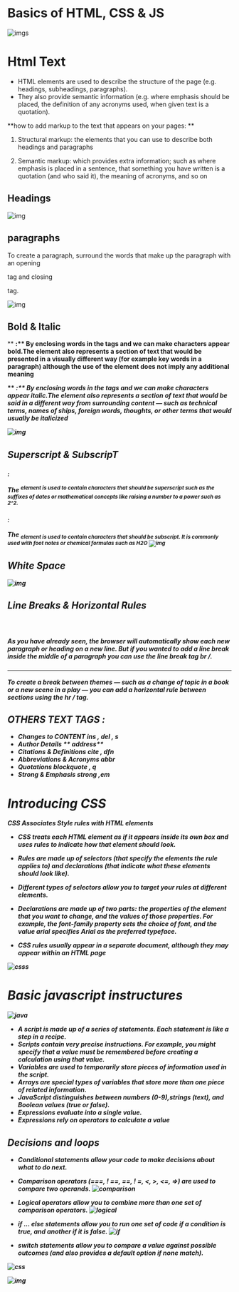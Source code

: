 # Basics of HTML, CSS & JS

![imgs](https://cdn1.iconfinder.com/data/icons/media-agency-malibu-vol-2/128/HTML-JS-CSS-512.png)

# Html Text

*  HTML elements are used to describe the structure of 
the page (e.g. headings, subheadings, paragraphs).
* They also provide semantic information (e.g. where emphasis should be placed, the definition of any acronyms used, when given text is a quotation).

**how to add markup to the text that appears on your pages: **

 1.  Structural markup: the elements that you can use to 
describe both headings and paragraphs

 2.  Semantic markup: which provides extra information; such as where emphasis is placed in a sentence, that something you have written is a quotation (and who said it), the meaning of acronyms, and so on

## Headings 
![img](33.png)

## paragraphs
To create a paragraph, surround the words that make up the 
paragraph with an opening <p> tag and closing </p> tag.

![img](44.png)

## Bold & Italic
 ** <b> :**
By enclosing words in the tags <b> and </b> we can make 
characters appear bold.The <b> element also represents 
a section of text that would be presented in a visually different way (for example key words in a paragraph) although the use of the <b> element does not imply any additional meaning

** <i> :**
By enclosing words in the tags <i> and </i> we can make 
characters appear italic.The <i> element also represents 
a section of text that would be said in a different way from surrounding content — such as technical terms, names of ships, foreign words, thoughts, or other terms that would usually be italicized

![img](55.png)

## Superscript & SubscripT
### <sup>: 
The <sup> element is used to contain characters that 
should be superscript such as the suffixes of dates or 
mathematical concepts like raising a number to a power such 
as 2^2.

### <sub>: 
The <sub> element is used to contain characters that should 
be subscript. It is commonly used with foot notes or chemical formulas such as H2O
![img](66.png)

## White Space
![img](77.png)

## Line Breaks & Horizontal Rules
### <br /> 
As you have already seen, the browser will automatically show each new paragraph or heading on a new line. But if you wanted to add a line break inside the middle of a paragraph you can use the line break tag  br /.

### <hr />
To create a break between themes — such as a change of 
topic in a book or a new scene in a play — you can add a 
horizontal rule between sections using the hr / tag.

## OTHERS TEXT TAGS :
* Changes to CONTENT **ins , del , s**
* Author Details ** address**
* Citations & Definitions  **cite , dfn**
* Abbreviations & Acronyms  **abbr**
* Quotations **blockquote , q**
* Strong & Emphasis **strong ,em** 

# Introducing CSS
**CSS Associates Style rules with HTML elements**

* CSS treats each HTML element as if it appears inside 
its own box and uses rules to indicate how that element should look.
*  Rules are made up of selectors (that specify the 
elements the rule applies to) and declarations (that 
indicate what these elements should look like).

*  Different types of selectors allow you to target your 
rules at different elements.

*  Declarations are made up of two parts: the properties 
of the element that you want to change, and the values 
of those properties. For example, the font-family property sets the choice of font, and the value arial specifies Arial as the preferred typeface.

* CSS rules usually appear in a separate document, 
although they may appear within an HTML page

![csss](https://slideplayer.com/slide/16824612/97/images/4/3+Types+of+CSS+Inline+Styles+use+the+style+attribute+within+an+HTML+tag.+Inline+styles+only+apply+to+that+single+instance+of+an+HTML+element..jpg)

# Basic javascript instructures
![java](88.png)

* A script is made up of a series of statements. Each
  statement is like a step in a recipe.
* Scripts contain very precise instructions. For example,
  you might specify that a value must be remembered
before creating a calculation using that value.
* Variables are used to temporarily store pieces of
information used in the script.
* Arrays are special types of variables that store more
than one piece of related information.
* JavaScript distinguishes between numbers (0-9),strings (text), and Boolean values (true or false).
* Expressions evaluate into a single value.
* Expressions rely on operators to calculate a value

## Decisions and loops
* Conditional statements allow your code to make
decisions about what to do next.
* Comparison operators (===, ! ==, ==, ! =, <, >, <=, =>)
are used to compare two operands.
![comparison](https://i.ytimg.com/vi/wFB-ywsNPwg/maxresdefault.jpg)

* Logical operators allow you to combine more than one
set of comparison operators.
![logical](https://www.devopsschool.com/blog/wp-content/uploads/2020/07/JavaScript-Logical-Operator.png)

* if ... else statements allow you to run one set of code
if a condition is true, and another if it is false.
![if](https://cdn.programiz.com/sites/tutorial2program/files/js-if-else-statement.png)

* switch statements allow you to compare a value
against possible outcomes (and also provides a default
option if none match).  

![css](https://brytdesigns.com/wp-content/uploads/2019/12/html_css_javascript_infographic.png)

![img](https://html-css-js.com/images/og.jpg)
